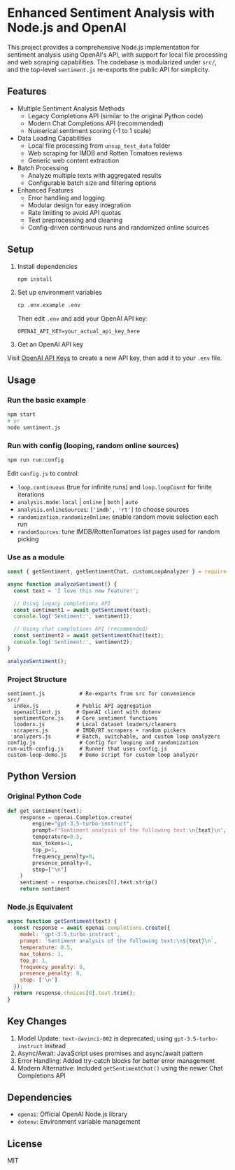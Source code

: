 # Enhanced Sentiment Analysis with Node.js and OpenAI

This project provides a comprehensive Node.js implementation for sentiment analysis using OpenAI's API, with support for local file processing and web scraping capabilities. The codebase is modularized under `src/`, and the top-level `sentiment.js` re-exports the public API for simplicity.

## Features

- Multiple Sentiment Analysis Methods
  - Legacy Completions API (similar to the original Python code)
  - Modern Chat Completions API (recommended)
  - Numerical sentiment scoring (-1 to 1 scale)
- Data Loading Capabilities
  - Local file processing from `unsup_test_data` folder
  - Web scraping for IMDB and Rotten Tomatoes reviews
  - Generic web content extraction
- Batch Processing
  - Analyze multiple texts with aggregated results
  - Configurable batch size and filtering options
- Enhanced Features
  - Error handling and logging
  - Modular design for easy integration
  - Rate limiting to avoid API quotas
  - Text preprocessing and cleaning
  - Config-driven continuous runs and randomized online sources

## Setup

1. Install dependencies

   ```bash
   npm install
   ```

2. Set up environment variables

   ```bash
   cp .env.example .env
   ```

   Then edit `.env` and add your OpenAI API key:

   ```env
   OPENAI_API_KEY=your_actual_api_key_here
   ```

3. Get an OpenAI API key

  Visit [OpenAI API Keys](https://platform.openai.com/api-keys) to create a new API key, then add it to your `.env` file.

## Usage

### Run the basic example

```bash
npm start
# or
node sentiment.js
```

### Run with config (looping, random online sources)

```bash
npm run run:config
```

Edit `config.js` to control:

- `loop.continuous` (true for infinite runs) and `loop.loopCount` for finite iterations
- `analysis.mode`: `local` | `online` | `both` | `auto`
- `analysis.onlineSources`: `['imdb', 'rt']` to choose sources
- `randomization.randomizeOnline`: enable random movie selection each run
- `randomSources`: tune IMDB/RottenTomatoes list pages used for random picking

### Use as a module

```javascript
const { getSentiment, getSentimentChat, customLoopAnalyzer } = require('./sentiment');

async function analyzeSentiment() {
  const text = 'I love this new feature!';

  // Using legacy completions API
  const sentiment1 = await getSentiment(text);
  console.log('Sentiment:', sentiment1);

  // Using chat completions API (recommended)
  const sentiment2 = await getSentimentChat(text);
  console.log('Sentiment:', sentiment2);
}

analyzeSentiment();
```

### Project Structure

```text
sentiment.js           # Re-exports from src for convenience
src/
  index.js            # Public API aggregation
  openaiClient.js     # OpenAI client with dotenv
  sentimentCore.js    # Core sentiment functions
  loaders.js          # Local dataset loaders/cleaners
  scrapers.js         # IMDB/RT scrapers + random pickers
  analyzers.js        # Batch, switchable, and custom loop analyzers
config.js              # Config for looping and randomization
run-with-config.js     # Runner that uses config.js
custom-loop-demo.js    # Demo script for custom loop analyzer
```

## Python Version

### Original Python Code

```python
def get_sentiment(text):
    response = openai.Completion.create(
        engine="gpt-3.5-turbo-instruct",
        prompt=f"Sentiment analysis of the following text:\n{text}\n",
        temperature=0.5,
        max_tokens=1,
        top_p=1,
        frequency_penalty=0,
        presence_penalty=0,
        stop=["\n"]
    )
    sentiment = response.choices[0].text.strip()
    return sentiment
```

### Node.js Equivalent

```javascript
async function getSentiment(text) {
  const response = await openai.completions.create({
    model: 'gpt-3.5-turbo-instruct',
    prompt: `Sentiment analysis of the following text:\n${text}\n`,
    temperature: 0.5,
    max_tokens: 1,
    top_p: 1,
    frequency_penalty: 0,
    presence_penalty: 0,
    stop: ['\n']
  });
  return response.choices[0].text.trim();
}
```

## Key Changes

1. Model Update: `text-davinci-002` is deprecated; using `gpt-3.5-turbo-instruct` instead
2. Async/Await: JavaScript uses promises and async/await pattern
3. Error Handling: Added try-catch blocks for better error management
4. Modern Alternative: Included `getSentimentChat()` using the newer Chat Completions API

## Dependencies

- `openai`: Official OpenAI Node.js library
- `dotenv`: Environment variable management

## License

MIT
